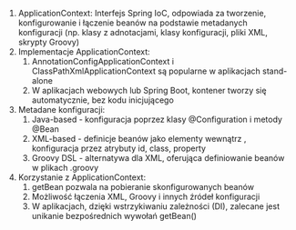 1. ApplicationContext: Interfejs Spring IoC, odpowiada za tworzenie, konfigurowanie i łączenie beanów na podstawie metadanych konfiguracji (np. klasy z adnotacjami, klasy konfiguracji, pliki XML, skrypty Groovy)
2. Implementacje ApplicationContext:
	1. AnnotationConfigApplicationContext i ClassPathXmlApplicationContext są popularne w aplikacjach stand-alone
	2. W aplikacjach webowych lub Spring Boot, kontener tworzy się automatycznie, bez kodu inicjującego
3. Metadane konfiguracji:
	1. Java-based - konfiguracja poprzez klasy @Configuration i metody @Bean
	2. XML-based - definicje beanów jako elementy <bean/> wewnątrz <beans/>, konfiguracja przez atrybuty id, class, property
	3. Groovy DSL - alternatywa dla XML, oferująca definiowanie beanów w plikach .groovy
4. Korzystanie z ApplicationContext:
	1. getBean pozwala na pobieranie skonfigurowanych beanów
	2. Możliwość łączenia XML, Groovy i innych źródeł konfiguracji
	3. W aplikacjach, dzięki wstrzykiwaniu zależności (DI), zalecane jest unikanie bezpośrednich wywołań getBean()